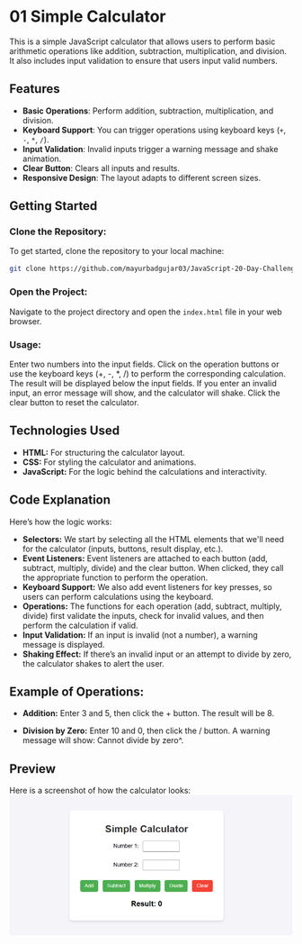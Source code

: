 # 01 Simple Calculator

This is a simple JavaScript calculator that allows users to perform basic arithmetic operations like addition, subtraction, multiplication, and division. It also includes input validation to ensure that users input valid numbers.

## **Features**
- **Basic Operations**: Perform addition, subtraction, multiplication, and division.
- **Keyboard Support**: You can trigger operations using keyboard keys (`+`, `-`, `*`, `/`).
- **Input Validation**: Invalid inputs trigger a warning message and shake animation.
- **Clear Button**: Clears all inputs and results.
- **Responsive Design**: The layout adapts to different screen sizes.

## **Getting Started**
### Clone the Repository:
To get started, clone the repository to your local machine:

```bash
git clone https://github.com/mayurbadgujar03/JavaScript-20-Day-Challenge-Building-20-Basic-Projects.git
```
### **Open the Project:**
Navigate to the project directory and open the ```index.html``` file in your web browser.

### **Usage:**

Enter two numbers into the input fields.
Click on the operation buttons or use the keyboard keys (+, -, *, /) to perform the corresponding calculation.
The result will be displayed below the input fields.
If you enter an invalid input, an error message will show, and the calculator will shake.
Click the clear button to reset the calculator.

## **Technologies Used**
- **HTML:** For structuring the calculator layout.
- **CSS:** For styling the calculator and animations.
- **JavaScript:** For the logic behind the calculations and interactivity.
## **Code Explanation**
Here’s how the logic works:

- **Selectors:** We start by selecting all the HTML elements that we'll need for the calculator (inputs, buttons, result display, etc.).
- **Event Listeners:** Event listeners are attached to each button (add, subtract, multiply, divide) and the clear button. When clicked, they call the appropriate function to perform the operation.
- **Keyboard Support:** We also add event listeners for key presses, so users can perform calculations using the keyboard.
- **Operations:** The functions for each operation (add, subtract, multiply, divide) first validate the inputs, check for invalid values, and then perform the calculation if valid.
- **Input Validation:** If an input is invalid (not a number), a warning message is displayed.
- **Shaking Effect:** If there’s an invalid input or an attempt to divide by zero, the calculator shakes to alert the user.
## **Example of Operations:**
- **Addition:**
Enter 3 and 5, then click the + button. The result will be 8.

- **Division by Zero:**
Enter 10 and 0, then click the / button. A warning message will show: Cannot divide by zero^.

## **Preview**
Here is a screenshot of how the calculator looks: <br>
![Calculator Screenshot](./calculator-screenshot.png)

